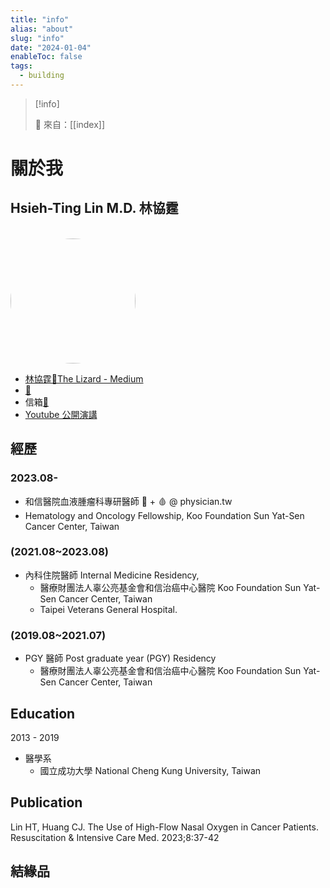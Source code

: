 ```yaml
---
title: "info"
alias: "about"
slug: "info"
date: "2024-01-04"
enableToc: false
tags:
  - building
---
```


> [!info]
>
> 🌱 來自：[[index]]

# 關於我

## Hsieh-Ting Lin M.D. 林協霆

<br><a href="https://www.facebook.com/htlin.lizard"><img src="https://i.imgur.com/fMpSKxb.jpg" alt="htlin" style="width: 200px; height: 200px; border-radius: 50%;"></a><br>

- [林協霆🦎The Lizard - Medium](https://medium.com/@htlin222)
- [🐙](github.com/htlin222)
- 信箱[📧](1izard@duck.com)
- [Youtube 公開演講](https://youtube.com/playlist?list=PLMlfpK7NQ7n02FVfB2ptrcOqKL9KjQdnA&si=jKVgR3E-Bgm1b_po)

## 經歷

### 2023.08-

- 和信醫院血液腫瘤科專研醫師 🦀 + 🩸 @ physician.tw
- Hematology and Oncology Fellowship, Koo Foundation Sun Yat-Sen Cancer Center, Taiwan

### (2021.08~2023.08)

- 內科住院醫師 Internal Medicine Residency,
  - 醫療財團法人辜公亮基金會和信治癌中心醫院 Koo Foundation Sun Yat-Sen Cancer Center, Taiwan
  - Taipei Veterans General Hospital.

### (2019.08~2021.07)

- PGY 醫師 Post graduate year (PGY) Residency
  - 醫療財團法人辜公亮基金會和信治癌中心醫院 Koo Foundation Sun Yat-Sen Cancer Center, Taiwan

## Education

2013 - 2019

- 醫學系
  - 國立成功大學 National Cheng Kung University, Taiwan

## Publication

Lin HT, Huang CJ. The Use of High-Flow Nasal Oxygen in Cancer Patients. Resuscitation & Intensive Care Med. 2023;8:37-42

## 結緣品
